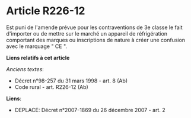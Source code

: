 # Article R226-12

Est puni de l'amende prévue pour les contraventions de 3e classe le fait d'importer ou de mettre sur le marché un appareil de
réfrigération comportant des marques ou inscriptions de nature à créer une confusion avec le marquage " CE ".

**Liens relatifs à cet article**

_Anciens textes_:

  - Décret n°98-257 du 31 mars 1998 - art. 8 (Ab)
  - Code rural - art. R226-12 (Ab)

**Liens**:

  - DEPLACE: Décret n°2007-1869 du 26 décembre 2007 - art. 2
